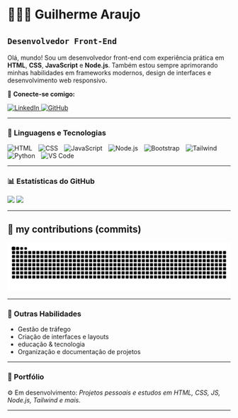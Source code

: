# 👨🏽‍💻 Guilherme Araujo

**`Desenvolvedor Front-End`**
---
Olá, mundo! Sou um desenvolvedor front-end com experiência prática em **HTML**, **CSS**, **JavaScript** e **Node.js**. Também estou sempre aprimorando minhas habilidades em frameworks modernos, design de interfaces e desenvolvimento web responsivo.

🔗 **Conecte-se comigo:**

<p align="left">
  <a href="https://www.linkedin.com/in/guilherme-santos-0166332b0/" target="_blank">
    <img 
      src="https://img.shields.io/badge/-LinkedIn-%230077B5?style=for-the-badge&logo=linkedin&logoColor=white" 
      alt="LinkedIn" 
      title="Me siga no LinkedIn"
    />
  </a>

  <a href="https://github.com/guilhermehgz" target="_blank">
    <img 
      src="https://img.shields.io/badge/-GitHub-%23121011?style=for-the-badge&logo=github&logoColor=white" 
      alt="GitHub" 
      title="Veja meus repositórios"
    />
  </a>
</p>

---

### 🤖 Linguagens e Tecnologias

<p align="left">
  <img alt="HTML" title="HTML" width="30px" style="margin-right:10px" src="https://cdn.jsdelivr.net/gh/devicons/devicon@latest/icons/html5/html5-original.svg" />
  <img alt="CSS" title="CSS" width="30px" style="margin-right:10px" src="https://cdn.jsdelivr.net/gh/devicons/devicon@latest/icons/css3/css3-original.svg" />
  <img alt="JavaScript" title="JavaScript" width="30px" style="margin-right:10px" src="https://cdn.jsdelivr.net/gh/devicons/devicon@latest/icons/javascript/javascript-original.svg" />
  <img alt="Node.js" title="Node.js" width="30px" style="margin-right:10px" src="https://cdn.jsdelivr.net/gh/devicons/devicon@latest/icons/nodejs/nodejs-original.svg" />
  <img alt="Bootstrap" title="Bootstrap" width="30px" style="margin-right:10px" src="https://cdn.jsdelivr.net/gh/devicons/devicon@latest/icons/bootstrap/bootstrap-original.svg" />
  <img alt="Tailwind" title="Tailwind CSS" width="30px" style="margin-right:10px" src="https://cdn.jsdelivr.net/gh/devicons/devicon@latest/icons/tailwindcss/tailwindcss-original.svg" />
  <img alt="Python" title="Python" width="30px" style="margin-right:10px" src="https://cdn.jsdelivr.net/gh/devicons/devicon@latest/icons/python/python-original.svg" />
  <img alt="VS Code" title="Visual Studio Code" width="30px" style="margin-right:10px" src="https://cdn.jsdelivr.net/gh/devicons/devicon@latest/icons/vscode/vscode-original.svg" />
</p>

---

### 📊 Estatísticas do GitHub

<p align="left">
  <img 
    height="180em" 
    src="https://github-readme-stats.vercel.app/api?username=guilhermehgz&show_icons=true&theme=tokyonight&include_all_commits=true&locale=pt-br" 
  />
  <img 
    height="180em" 
    src="https://github-readme-stats.vercel.app/api/top-langs/?username=guilhermehgz&theme=tokyonight&layout=compact&custom_title=Tecnologias+mais+usadas&langs_count=9" 
  />
</p>

---
## 🐍 my contributions (commits)

![snake gif](https://github.com/guilhermehgz/guilhermehgz/blob/output/github-contribution-grid-snake.svg)

---

### 🧠 Outras Habilidades

- Gestão de tráfego
- Criação de interfaces e layouts
- educação & tecnologia
- Organização e documentação de projetos

---

### 📂 Portfólio

⚙️ Em desenvolvimento: *Projetos pessoais e estudos em HTML, CSS, JS, Node.js, Tailwind e mais.*

---

